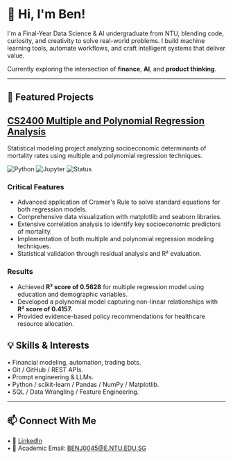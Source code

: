 # 👋 Hi, I'm Ben!  

I'm a Final-Year Data Science & AI undergraduate from NTU, blending code, curiosity, and creativity to solve real-world problems. I build machine learning tools, automate workflows, and craft intelligent systems that deliver value.  

Currently exploring the intersection of **finance**, **AI**, and **product thinking**.  

---  

## 🚀 Featured Projects  

## [CS2400 Multiple and Polynomial Regression Analysis]([https://github.com/BenjaminYick/CS2400-Regression-Analysis](https://github.com/benjaminyjr17/24S2-CS2400-Regression-Analysis.git))

Statistical modeling project analyzing socioeconomic determinants of mortality rates using multiple and polynomial regression techniques.

![Python](https://img.shields.io/badge/Python-3.8+-blue.svg)
![Jupyter](https://img.shields.io/badge/Jupyter-Notebook-orange.svg)
![Status](https://img.shields.io/badge/Status-Completed-green.svg)

### Critical Features
* Advanced application of Cramer's Rule to solve standard equations for both regression models.
* Comprehensive data visualization with matplotlib and seaborn libraries.
* Extensive correlation analysis to identify key socioeconomic predictors of mortality.
* Implementation of both multiple and polynomial regression modeling techniques.
* Statistical validation through residual analysis and R² evaluation.

### Results
* Achieved **R² score of 0.5628** for multiple regression model using education and demographic variables.
* Developed a polynomial model capturing non-linear relationships with **R² score of 0.4157.**
* Provided evidence-based policy recommendations for healthcare resource allocation.

## 💡 Skills & Interests  

•	Financial modeling, automation, trading bots.  
•	Git / GitHub / REST APIs.  
•	Prompt engineering & LLMs.  
•	Python / scikit-learn / Pandas / NumPy / Matplotlib.  
•	SQL / Data Wrangling / Feature Engineering.  

---  

## 📫 Connect With Me  

•	🔗 [LinkedIn](https://www.linkedin.com/in/benjaminyjr17)  
•	📧 Academic Email: BENJ0045@E.NTU.EDU.SG  
